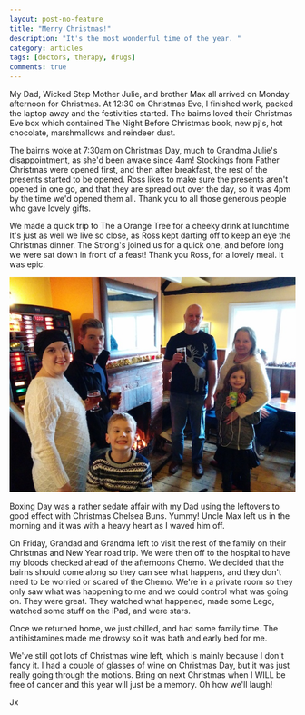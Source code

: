 ```yaml
---
layout: post-no-feature
title: "Merry Christmas!"
description: "It's the most wonderful time of the year. "
category: articles
tags: [doctors, therapy, drugs]
comments: true
---
```


My Dad, Wicked Step Mother Julie, and brother Max all arrived on Monday afternoon for Christmas.  At 12:30 on Christmas Eve, I finished work, packed the laptop away and the festivities started.  The bairns loved their Christmas Eve box which contained The Night Before Christmas book, new pj's, hot chocolate, marshmallows and reindeer dust.

The bairns woke at 7:30am on Christmas Day, much to Grandma Julie's disappointment, as she'd been awake since 4am!  Stockings from Father Christmas were opened first, and then after breakfast, the rest of the presents started to be opened.  Ross likes to make sure the presents aren't opened in one go, and that they are spread out over the day, so it was 4pm by the time we'd opened them all.  Thank you to all those generous people who gave lovely gifts.

We made a quick trip to The a Orange Tree for a cheeky drink at lunchtime  It's just as well we live so close, as Ross kept darting off to keep an eye the Christmas dinner.  The Strong's joined us for a quick one, and before long we were sat down in front of a feast!  Thank you Ross, for a lovely meal.  It was epic.

<p class="center">
<img src="/images/christmas.jpg" alt="Merry Christmas" style="width: auto;"/>
</p>

Boxing Day was a rather sedate affair with my Dad using the leftovers to good effect with Christmas Chelsea Buns.  Yummy!  Uncle Max left us in the morning and it was with a heavy heart as I waved him off.

On Friday, Grandad and Grandma left to visit the rest of the family on their Christmas and New Year road trip.  We were then off to the hospital to have my bloods checked ahead of the afternoons Chemo.  We decided that the bairns should come along so they can see what happens, and they don't need to be worried or scared of the Chemo.  We're in a private room so they only saw what was happening to me and we could control what was going on.  They were great.  They watched what happened, made some Lego, watched some stuff on the iPad, and were stars.

Once we returned home, we just chilled, and had some family time.  The antihistamines made me drowsy so it was bath and early bed for me.

We've still got lots of Christmas wine left, which is mainly because I don't fancy it.  I had a couple of glasses of wine on Christmas Day, but it was just really going through the motions.  Bring on next Christmas when I WILL be free of cancer and this year will just be a memory.  Oh how we'll laugh!


Jx